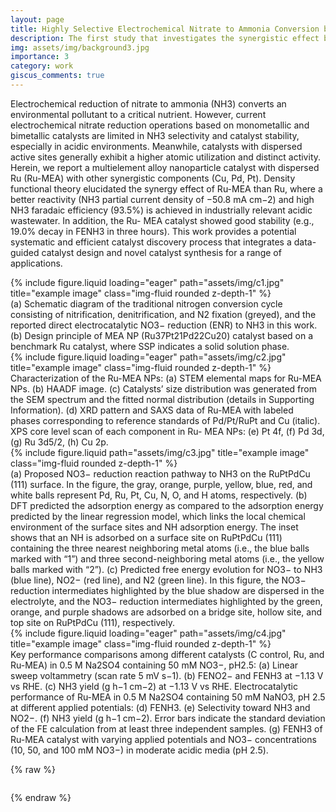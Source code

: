 ```yaml
---
layout: page
title: Highly Selective Electrochemical Nitrate to Ammonia Conversion by Dispersed Ru in a Multielement Alloy Catalyst
description: The first study that investigates the synergistic effect between multiple reaction sites on multi-elemental alloy nanoparticles for effective ENR reaction
img: assets/img/background3.jpg
importance: 3
category: work
giscus_comments: true
---
```


Electrochemical reduction of nitrate to ammonia (NH3) converts an environmental pollutant to a critical nutrient. However, current electrochemical nitrate reduction operations based on monometallic and bimetallic catalysts are limited in NH3 selectivity and catalyst stability, especially in acidic environments. Meanwhile, catalysts with dispersed active sites generally exhibit a higher atomic utilization and distinct activity. Herein, we report a multielement alloy nanoparticle catalyst with dispersed Ru (Ru-MEA) with other synergistic components (Cu, Pd, Pt). Density functional theory elucidated the synergy effect of Ru-MEA than Ru, where a better reactivity (NH3 partial current density of −50.8 mA cm−2) and high NH3 faradaic efficiency (93.5%) is achieved in industrially relevant acidic wastewater. In addition, the Ru- MEA catalyst showed good stability (e.g., 19.0% decay in FENH3 in three hours). This work provides a potential systematic and efficient catalyst discovery process that integrates a data-guided catalyst design and novel catalyst synthesis for a range of applications.


<div class="row">
    <div class="col-sm mt-3 mt-md-0">
        {% include figure.liquid loading="eager" path="assets/img/c1.jpg" title="example image" class="img-fluid rounded z-depth-1" %}
    </div>
</div>
<div class="caption">
    (a) Schematic diagram of the traditional nitrogen conversion cycle consisting of nitrification, denitrification, and N2 fixation (greyed), and the reported direct electrocatalytic NO3− reduction (ENR) to NH3 in this work. (b) Design principle of MEA NP (Ru37Pt21Pd22Cu20) catalyst based on a benchmark Ru catalyst, where SSP indicates a solid solution phase.
</div>

<div class="row">
    <div class="col-sm mt-3 mt-md-0">
        {% include figure.liquid loading="eager" path="assets/img/c2.jpg" title="example image" class="img-fluid rounded z-depth-1" %}
    </div>
</div>
<div class="caption">
    Characterization of the Ru-MEA NPs: (a) STEM elemental maps for Ru-MEA NPs. (b) HAADF image. (c) Catalysts’ size distribution was generated from the SEM spectrum and the fitted normal distribution (details in Supporting Information). (d) XRD pattern and SAXS data of Ru-MEA with labeled phases corresponding to reference standards of Pd/Pt/RuPt and Cu (italic). XPS core level scan of each component in Ru- MEA NPs: (e) Pt 4f, (f) Pd 3d, (g) Ru 3d5/2, (h) Cu 2p.
</div>


<div class="row justify-content-sm-center">
    <div class="col-sm-8 mt-3 mt-md-0">
        {% include figure.liquid path="assets/img/c3.jpg" title="example image" class="img-fluid rounded z-depth-1" %}
    </div>
</div>
<div class="caption">
    (a) Proposed NO3− reduction reaction pathway to NH3 on the RuPtPdCu (111) surface. In the figure, the gray, orange, purple, yellow, blue, red, and white balls represent Pd, Ru, Pt, Cu, N, O, and H atoms, respectively. (b) DFT predicted the adsorption energy as compared to the adsorption energy predicted by the linear regression model, which links the local chemical environment of the surface sites and NH adsorption energy. The inset shows that an NH is adsorbed on a surface site on RuPtPdCu (111) containing the three nearest neighboring metal atoms (i.e., the blue balls marked with “1”) and three second-neighboring metal atoms (i.e., the yellow balls marked with “2”). (c) Predicted free energy evolution for NO3− to NH3 (blue line), NO2− (red line), and N2 (green line). In this figure, the NO3− reduction intermediates highlighted by the blue shadow are dispersed in the electrolyte, and the NO3− reduction intermediates highlighted by the green, orange, and purple shadows are adsorbed on a bridge site, hollow site, and top site on RuPtPdCu (111), respectively.
</div>

<div class="row">
    <div class="col-sm mt-3 mt-md-0">
        {% include figure.liquid loading="eager" path="assets/img/c4.jpg" title="example image" class="img-fluid rounded z-depth-1" %}
    </div>
</div>
<div class="caption">
    Key performance comparisons among different catalysts (C control, Ru, and Ru-MEA) in 0.5 M Na2SO4 containing 50 mM NO3−, pH2.5: (a) Linear sweep voltammetry (scan rate 5 mV s−1). (b) FENO2− and FENH3 at −1.13 V vs RHE. (c) NH3 yield (g h−1 cm−2) at −1.13 V vs RHE. Electrocatalytic performance of Ru-MEA in 0.5 M Na2SO4 containing 50 mM NaNO3, pH 2.5 at different applied potentials: (d) FENH3. (e) Selectivity toward NH3 and NO2−. (f) NH3 yield (g h−1 cm−2). Error bars indicate the standard deviation of the FE calculation from at least three independent samples. (g) FENH3 of Ru-MEA catalyst with varying applied potentials and NO3− concentrations (10, 50, and 100 mM NO3−) in moderate acidic media (pH 2.5).
</div>

{% raw %}

```html

```

{% endraw %}
